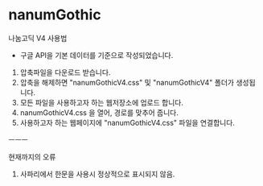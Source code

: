 nanumGothic
===========

나눔고딕 V4 사용법
- 구글 API을 기본 데이터를 기준으로 작성되었습니다.

1. 압축파일을 다운로드 받습니다.
2. 압축을 해제하면 "nanumGothicV4.css" 및 "nanumGothicV4" 폴더가 생성됩니다.
3. 모든 파일을 사용하고자 하는 웹저장소에 업로드 합니다.
4. nanumGothicV4.css 을 열어, 경로를 맞추어 줍니다.
5. 사용하고자 하는 웹페이지에 "nanumGothicV4.css" 파일을 연결합니다.
<link type="text/stylesheet" src="nanumGothicV4.css" />


ㅡㅡㅡ

현재까지의 오류
1. 사파리에서 한문을 사용시 정상적으로 표시되지 않음.